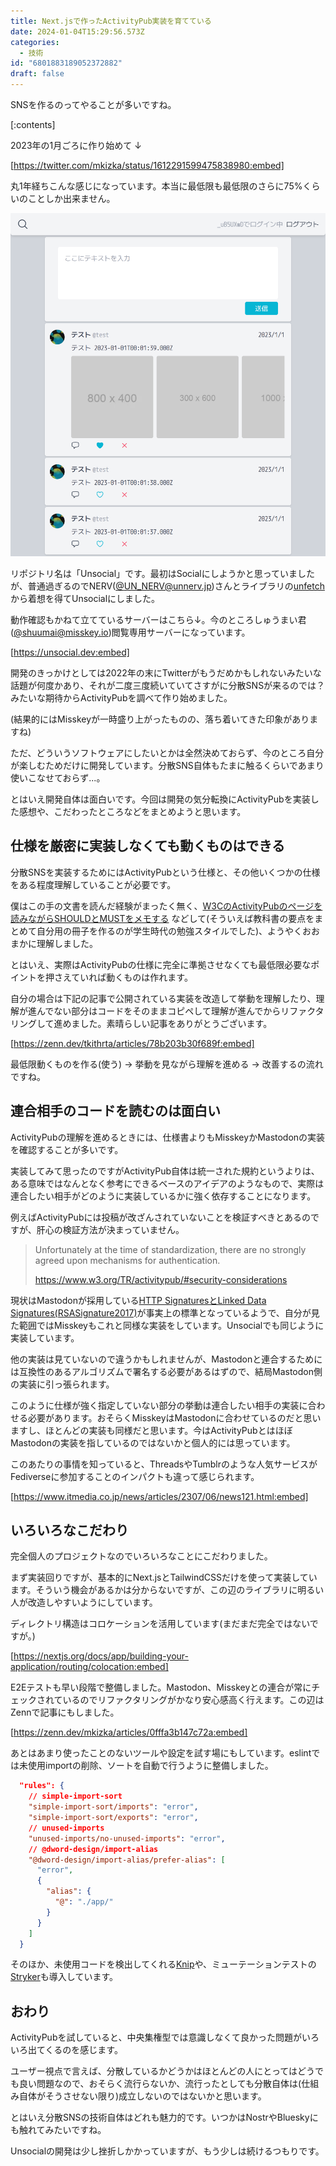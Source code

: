 ```yaml
---
title: Next.jsで作ったActivityPub実装を育てている
date: 2024-01-04T15:29:56.573Z
categories:
  - 技術
id: "6801883189052372882"
draft: false
---
```


SNSを作るのってやることが多いですね。

<!-- more -->

[:contents]

2023年の1月ごろに作り始めて ↓

[https://twitter.com/mkizka/status/1612291599475838980:embed]

丸1年経ちこんな感じになっています。本当に最低限も最低限のさらに75%くらいのことしか出来ません。

![Unsocialの現状のデザイン](https://raw.githubusercontent.com/mkizka/unsocial/main/screenshot1.png)

リポジトリ名は「Unsocial」です。最初はSocialにしようかと思っていましたが、普通過ぎるのでNERV([@UN_NERV@unnerv.jp](https://unnerv.jp/@UN_NERV))さんとライブラリの[unfetch](https://www.npmjs.com/package/unfetch)から着想を得てUnsocialにしました。

動作確認もかねて立てているサーバーはこちら↓。今のところしゅうまい君([@shuumai@misskey.io](https://misskey.io/@shuumai))閲覧専用サーバーになっています。

[https://unsocial.dev:embed]

開発のきっかけとしては2022年の末にTwitterがもうだめかもしれないみたいな話題が何度かあり、それが二度三度続いていてさすがに分散SNSが来るのでは？みたいな期待からActivityPubを調べて作り始めました。

(結果的にはMisskeyが一時盛り上がったものの、落ち着いてきた印象がありますね)

ただ、どういうソフトウェアにしたいとかは全然決めておらず、今のところ自分が楽しむためだけに開発しています。分散SNS自体もたまに触るくらいであまり使いこなせておらず...。

とはいえ開発自体は面白いです。今回は開発の気分転換にActivityPubを実装した感想や、こだわったところなどをまとめようと思います。

## 仕様を厳密に実装しなくても動くものはできる

分散SNSを実装するためにはActivityPubという仕様と、その他いくつかの仕様をある程度理解していることが必要です。

僕はこの手の文書を読んだ経験がまったく無く、[W3CのActivityPubのページを読みながらSHOULDとMUSTをメモする](https://scrapbox.io/mkizka/ActivityPub%E4%BB%95%E6%A7%98%E3%81%AEMUST%E3%81%A8SHOULD%E3%81%BE%E3%81%A8%E3%82%81) などして(そういえば教科書の要点をまとめて自分用の冊子を作るのが学生時代の勉強スタイルでした)、ようやくおおまかに理解しました。

とはいえ、実際はActivityPubの仕様に完全に準拠させなくても最低限必要なポイントを押さえていれば動くものは作れます。

自分の場合は下記の記事で公開されている実装を改造して挙動を理解したり、理解が進んでない部分はコードをそのままコピペして理解が進んでからリファクタリングして進めました。素晴らしい記事をありがとうございます。

[https://zenn.dev/tkithrta/articles/78b203b30f689f:embed]

最低限動くものを作る(使う) → 挙動を見ながら理解を進める → 改善するの流れですね。

## 連合相手のコードを読むのは面白い

ActivityPubの理解を進めるときには、仕様書よりもMisskeyかMastodonの実装を確認することが多いです。

実装してみて思ったのですがActivityPub自体は統一された規約というよりは、ある意味ではなんとなく参考にできるベースのアイデアのようなもので、実際は連合したい相手がどのように実装しているかに強く依存することになります。

例えばActivityPubには投稿が改ざんされていないことを検証すべきとあるのですが、肝心の検証方法が決まっていません。

> Unfortunately at the time of standardization, there are no strongly agreed upon mechanisms for authentication.
>
> https://www.w3.org/TR/activitypub/#security-considerations

現状はMastodonが採用している[HTTP SignaturesとLinked Data Signatures(RSASignature2017)](https://docs.joinmastodon.org/spec/security/)が事実上の標準となっているようで、自分が見た範囲ではMisskeyもこれと同様な実装をしています。Unsocialでも同じように実装しています。

他の実装は見ていないので違うかもしれませんが、Mastodonと連合するためには互換性のあるアルゴリズムで署名する必要があるはずので、結局Mastodon側の実装に引っ張られます。

このように仕様が強く指定していない部分の挙動は連合したい相手の実装に合わせる必要があります。おそらくMisskeyはMastodonに合わせているのだと思いますし、ほとんどの実装も同様だと思います。今はActivityPubとはほぼMastodonの実装を指しているのではないかと個人的には思っています。

このあたりの事情を知っていると、ThreadsやTumblrのような人気サービスがFediverseに参加することのインパクトも違って感じられます。

[https://www.itmedia.co.jp/news/articles/2307/06/news121.html:embed]

## いろいろなこだわり

完全個人のプロジェクトなのでいろいろなことにこだわりました。

まず実装回りですが、基本的にNext.jsとTailwindCSSだけを使って実装しています。そういう機会があるかは分からないですが、この辺のライブラリに明るい人が改造しやすいようにしています。

ディレクトリ構造はコロケーションを活用しています(まだまだ完全ではないですが。)

[https://nextjs.org/docs/app/building-your-application/routing/colocation:embed]

E2Eテストも早い段階で整備しました。Mastodon、Misskeyとの連合が常にチェックされているのでリファクタリングがかなり安心感高く行えます。この辺はZennで記事にもしました。

[https://zenn.dev/mkizka/articles/0fffa3b147c72a:embed]

あとはあまり使ったことのないツールや設定を試す場にもしています。eslintでは未使用importの削除、ソートを自動で行うように整備しました。

```json
  "rules": {
    // simple-import-sort
    "simple-import-sort/imports": "error",
    "simple-import-sort/exports": "error",
    // unused-imports
    "unused-imports/no-unused-imports": "error",
    // @dword-design/import-alias
    "@dword-design/import-alias/prefer-alias": [
      "error",
      {
        "alias": {
          "@": "./app/"
        }
      }
    ]
  }
```

そのほか、未使用コードを検出してくれる[Knip](https://knip.dev/)や、ミューテーションテストの[Stryker](https://stryker-mutator.io/)も導入しています。

## おわり

ActivityPubを試していると、中央集権型では意識しなくて良かった問題がいろいろ出てくるのを感じます。

ユーザー視点で言えば、分散しているかどうかはほとんどの人にとってはどうでも良い問題なので、おそらく流行らないか、流行ったとしても分散自体は(仕組み自体がそうさせない限り)成立しないのではないかと思います。

とはいえ分散SNSの技術自体はどれも魅力的です。いつかはNostrやBlueskyにも触れてみたいですね。

Unsocialの開発は少し挫折しかかっていますが、もう少しは続けるつもりです。
